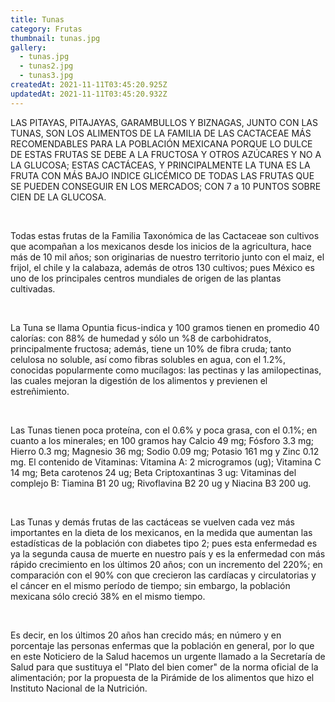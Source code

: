 ```yaml
---
title: Tunas
category: Frutas
thumbnail: tunas.jpg
gallery:
  - tunas.jpg
  - tunas2.jpg
  - tunas3.jpg
createdAt: 2021-11-11T03:45:20.925Z
updatedAt: 2021-11-11T03:45:20.932Z
---
```

LAS PITAYAS, PITAJAYAS, GARAMBULLOS Y BIZNAGAS, JUNTO CON LAS TUNAS, SON LOS ALIMENTOS DE LA FAMILIA DE LAS CACTACEAE MÁS RECOMENDABLES PARA LA POBLACIÓN MEXICANA PORQUE LO DULCE DE ESTAS FRUTAS SE DEBE A LA FRUCTOSA Y OTROS AZÚCARES Y NO A LA GLUCOSA; ESTAS CACTÁCEAS, Y PRINCIPALMENTE LA TUNA ES LA FRUTA CON MÁS BAJO INDICE GLICÉMICO DE TODAS LAS FRUTAS QUE SE PUEDEN CONSEGUIR EN LOS MERCADOS; CON 7 a 10 PUNTOS SOBRE CIEN DE LA GLUCOSA.

<br/>

Todas estas frutas de la Familia Taxonómica de las Cactaceae son cultivos que acompañan a los mexicanos desde los inicios de la agricultura, hace más de 10 mil años; son originarias de nuestro territorio junto con el maiz, el frijol, el chile y la calabaza, además de otros 130 cultivos; pues México es uno de los principales centros mundiales de origen de las plantas cultivadas.

<br/>

La Tuna se llama Opuntia ficus-indica y 100 gramos tienen en promedio 40 calorías: con 88% de humedad y sólo un %8 de carbohidratos, principalmente fructosa; además, tiene un 10% de fibra cruda; tanto celulosa no soluble, así como fibras solubles en agua, con el 1.2%, conocidas popularmente como mucílagos: las pectinas y las amilopectinas, las cuales mejoran la digestión de los alimentos y previenen el estreñimiento.

<br/>

Las Tunas tienen poca proteína, con el 0.6% y poca grasa, con el 0.1%; en cuanto a los minerales; en 100 gramos hay Calcio 49 mg; Fósforo 3.3 mg; Hierro 0.3 mg; Magnesio 36 mg; Sodio 0.09 mg; Potasio 161 mg y Zinc 0.12 mg. El contenido de Vitaminas: Vitamina A: 2 microgramos (ug); Vitamina C 14 mg; Beta carotenos 24 ug; Beta Criptoxantinas 3 ug: Vitaminas del complejo B: Tiamina B1 20 ug; Rivoflavina B2 20 ug y Niacina B3 200 ug.

<br/>

Las Tunas y demás frutas de las cactáceas se vuelven cada vez más importantes en la dieta de los mexicanos, en la medida que aumentan las estadísticas de la población con diabetes tipo 2; pues esta enfermedad es ya la segunda causa de muerte en nuestro país y es la enfermedad con más rápido crecimiento en los últimos 20 años; con un incremento del 220%; en comparación con el 90% con que crecieron las cardíacas y circulatorias y el cáncer en el mismo período de tiempo; sin embargo, la población mexicana sólo creció 38% en el mismo tiempo.

<br/>

Es decir, en los últimos 20 años han crecido más; en número y en porcentaje las personas enfermas que la población en general, por lo que en este Noticiero de la Salud hacemos un urgente llamado a la Secretaría de Salud para que sustituya el "Plato del bien comer" de la norma oficial de la alimentación; por la propuesta de la Pirámide de los alimentos que hizo el Instituto Nacional de la Nutrición.